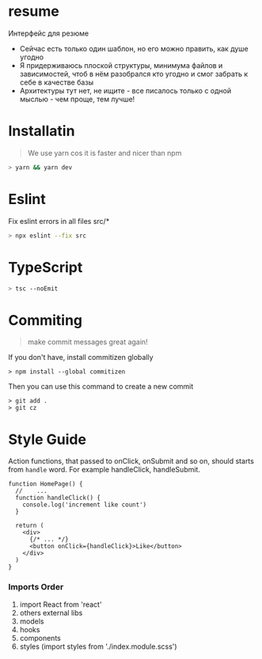 # resume

Интерфейс для резюме
- Сейчас есть только один шаблон, но его можно править, как душе угодно
- Я придерживаюсь плоской структуры, минимума файлов и зависимостей, чтоб в нём разобрался кто угодно и смог забрать к себе в качестве базы
- Архитектуры тут нет, не ищите - все писалось только с одной мыслью - чем проще, тем лучше!


# Installatin
> We use yarn cos it is faster and nicer than npm
```bash
> yarn && yarn dev
```

# Eslint
Fix eslint errors in all files src/*
```bash
> npx eslint --fix src
```
# TypeScript
```bash
> tsc --noEmit
```

# Commiting
> make commit messages great again!

If you don't have, install commitizen globally
```
> npm install --global commitizen
```
Then you can use this command to create a new commit
```
> git add .
> git cz
```

# Style Guide 
Action functions, that passed to onClick, onSubmit and so on, should starts from `handle` word. For example handleClick, handleSubmit.
```
function HomePage() {
  //    ...
  function handleClick() {
    console.log('increment like count')
  }

  return (
    <div>
      {/* ... */}
      <button onClick={handleClick}>Like</button>
    </div>
  )
}
```

### Imports Order
1. import React from 'react'
2. others external libs
3. models
4. hooks
5. components
6. styles (import styles from './index.module.scss')
